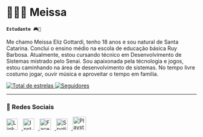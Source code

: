 #  👩🏻‍💻 Meissa 
**`Estudante 🎮🌈`**

Me chamo Meissa Eliz Gottardi, tenho 18 anos e sou natural de Santa Catarina. Conclui o ensino médio na escola  de educação básica Ruy Barbosa. Atualmente, estou cursando técnico em Desenvolvimento de Sistemas mistrado pelo Senai. Sou apaixonada pela técnologia e jogos, estou caminhando na área de desenvolvimento de sistemas. No tempo livre costumo jogar, ouvir música e aproveitar o tempo em familia. 

<p align="left">
    <a href="https://github.com/MeissaElizGottardi?tab=repositories&sort=stargazers">
        <img 
            alt="Total de estrelas" 
            title="Total de estrelas GitHub" 
            src="https://custom-icon-badges.demolab.com/github/stars/MeissaElizGottardi?color=55960c&style=for-the-badge&labelColor=488207&logo=star&label=estrelas"
        />
    </a>
    <a href="https://github.com/MeissaElizGottardi?tab=followers">
        <img 
            alt="Seguidores" 
            title="Me siga no GitHub" 
            src="https://img.shields.io/github/followers/MeissaElizGottardi?style=for-the-badge"
        />
    </a>
</p>

---

### 🤖 Redes Sociais   

<p align="left">
            <a href="https://www.linkedin.com/in/meissa-gottardi-b7a99733a">
            <img 
            alt="Linkedin"
            title="Linkedin"
            width="30px"
            style="padding-right: 10px;"
            src="https://upload.wikimedia.org/wikipedia/commons/8/81/LinkedIn_icon.svg"
            />
            </a>
            <a href="https://www.instagram.com/trid3ntt/s">
            <img 
            alt="Instagram"
            title="Instagram"
            width="30px"
            style="padding-right: 10px;"
            src="https://upload.wikimedia.org/wikipedia/commons/a/a5/Instagram_icon.png"
            />
            </a> 
            <a href="https://www.facebook.com/people/Meissa-Eliz/pfbid0R8kUUHrkemCKPXQaAzSB6Hf2vAaHoFdG3eqF1XpM6pNBKRNk6w6pinjHhNMAgA77l/">
            <img 
            alt="Facebook"
            title="Facebook"
            width="30px"
            style="padding-right: 10px;"
            src="https://upload.wikimedia.org/wikipedia/commons/b/b9/2023_Facebook_icon.svg"
        />
        </a>
        <a href="https://open.spotify.com/user/a0w9mxf7mx9zz8551myy6zcqe?si=dba04a6323f4408a">
            <img 
            alt="Spotify"
            title="Spotify"
            width="30px"
            style="padding-right: 10px;"
            src="https://upload.wikimedia.org/wikipedia/commons/7/75/Spotify_icon.png"
            />
            </a>
        <a href="https://profile.playstation.com/Trid3ntt_69">
            <img 
            alt="Playstation"
            title="Playstation"
            width="35px"
            style="padding-right: 10px;"
            src="https://upload.wikimedia.org/wikipedia/commons/4/4e/Playstation_logo_colour.svg"
            />
            </a>
            
 
